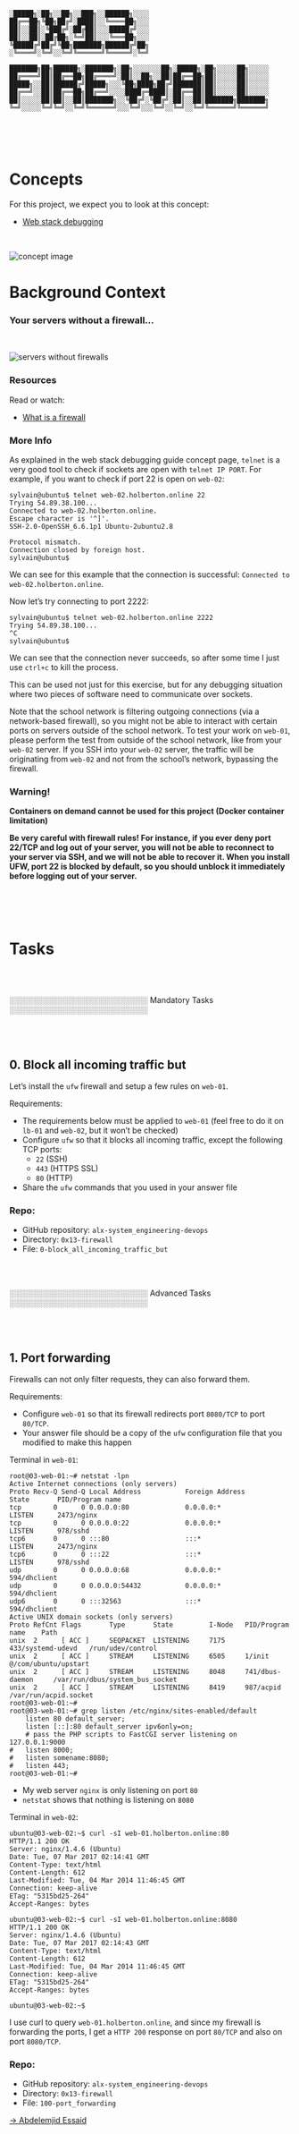 ```
░█████╗░██╗░░██╗░░███╗░░██████╗░░░░
██╔══██╗╚██╗██╔╝░████║░░╚════██╗░░░
██║░░██║░╚███╔╝░██╔██║░░░█████╔╝░░░
██║░░██║░██╔██╗░╚═╝██║░░░╚═══██╗░░░
╚█████╔╝██╔╝╚██╗███████╗██████╔╝██╗
░╚════╝░╚═╝░░╚═╝╚══════╝╚═════╝░╚═╝

███████╗██╗██████╗░███████╗░██╗░░░░░░░██╗░█████╗░██╗░░░░░██╗░░░░░
██╔════╝██║██╔══██╗██╔════╝░██║░░██╗░░██║██╔══██╗██║░░░░░██║░░░░░
█████╗░░██║██████╔╝█████╗░░░╚██╗████╗██╔╝███████║██║░░░░░██║░░░░░
██╔══╝░░██║██╔══██╗██╔══╝░░░░████╔═████║░██╔══██║██║░░░░░██║░░░░░
██║░░░░░██║██║░░██║███████╗░░╚██╔╝░╚██╔╝░██║░░██║███████╗███████╗
╚═╝░░░░░╚═╝╚═╝░░╚═╝╚══════╝░░░╚═╝░░░╚═╝░░╚═╝░░╚═╝╚══════╝╚══════╝
```


<br><br><br>

# Concepts

For this project, we expect you to look at this concept:

* [Web stack debugging](https://intranet.alxswe.com/concepts/68)

<br>

![concept image](./images/concept.png)



# Background Context

### Your servers without a firewall…

<br>

![servers without firewalls](./images/servers_without_firewall.gif)

### Resources

Read or watch:

* [What is a firewall](https://intranet.alxswe.com/rltoken/vjB4LyHRdtEImzZcuD89ZQ)




### More Info

As explained in the web stack debugging guide concept page, `telnet` is a very good tool to check if sockets are open with `telnet IP PORT`. For example, if you want to check if port 22 is open on `web-02`:

```
sylvain@ubuntu$ telnet web-02.holberton.online 22
Trying 54.89.38.100...
Connected to web-02.holberton.online.
Escape character is '^]'.
SSH-2.0-OpenSSH_6.6.1p1 Ubuntu-2ubuntu2.8

Protocol mismatch.
Connection closed by foreign host.
sylvain@ubuntu$
```


We can see for this example that the connection is successful: `Connected to web-02.holberton.online`.

Now let’s try connecting to port 2222:


```
sylvain@ubuntu$ telnet web-02.holberton.online 2222
Trying 54.89.38.100...
^C
sylvain@ubuntu$
```

We can see that the connection never succeeds, so after some time I just use `ctrl+c` to kill the process.

This can be used not just for this exercise, but for any debugging situation where two pieces of software need to communicate over sockets.

Note that the school network is filtering outgoing connections (via a network-based firewall), so you might not be able to interact with certain ports on servers outside of the school network. To test your work on `web-01`, please perform the test from outside of the school network, like from your `web-02` server. If you SSH into your `web-02` server, the traffic will be originating from `web-02` and not from the school’s network, bypassing the firewall.





### Warning!

<b>Containers on demand cannot be used for this project (Docker container limitation)

Be very careful with firewall rules! For instance, if you ever deny port 22/TCP and log out of your server, you will not be able to reconnect to your server via SSH, and we will not be able to recover it. When you install UFW, port 22 is blocked by default, so you should unblock it immediately before logging out of your server.</b>



<br><br><br>

# Tasks

<br><br>

░░░░░░░░░░░░░░░░░░░░░░░░░ Mandatory Tasks ░░░░░░░░░░░░░░░░░░░░░░░░░

<br><br>

## 0. Block all incoming traffic but 


Let’s install the `ufw` firewall and setup a few rules on `web-01`.

Requirements:

* The requirements below must be applied to `web-01` (feel free to do it on `lb-01` and `web-02`, but it won’t be checked)
* Configure `ufw` so that it blocks all incoming traffic, except the following TCP ports:
    * `22` (SSH)
    * `443` (HTTPS SSL)
    * `80` (HTTP)
* Share the `ufw` commands that you used in your answer file

### Repo:

* GitHub repository: `alx-system_engineering-devops`
* Directory: `0x13-firewall`
* File: `0-block_all_incoming_traffic_but`


<br><br>

░░░░░░░░░░░░░░░░░░░░░░░░░ Advanced Tasks ░░░░░░░░░░░░░░░░░░░░░░░░░

<br><br>


## 1. Port forwarding


Firewalls can not only filter requests, they can also forward them.

Requirements:

* Configure `web-01` so that its firewall redirects port `8080/TCP` to port `80/TCP`.
* Your answer file should be a copy of the `ufw` configuration file that you modified to make this happen

Terminal in `web-01`:

```
root@03-web-01:~# netstat -lpn
Active Internet connections (only servers)
Proto Recv-Q Send-Q Local Address           Foreign Address         State       PID/Program name
tcp        0      0 0.0.0.0:80              0.0.0.0:*               LISTEN      2473/nginx
tcp        0      0 0.0.0.0:22              0.0.0.0:*               LISTEN      978/sshd
tcp6       0      0 :::80                   :::*                    LISTEN      2473/nginx
tcp6       0      0 :::22                   :::*                    LISTEN      978/sshd
udp        0      0 0.0.0.0:68              0.0.0.0:*                           594/dhclient
udp        0      0 0.0.0.0:54432           0.0.0.0:*                           594/dhclient
udp6       0      0 :::32563                :::*                                594/dhclient
Active UNIX domain sockets (only servers)
Proto RefCnt Flags       Type       State         I-Node   PID/Program name    Path
unix  2      [ ACC ]     SEQPACKET  LISTENING     7175     433/systemd-udevd   /run/udev/control
unix  2      [ ACC ]     STREAM     LISTENING     6505     1/init              @/com/ubuntu/upstart
unix  2      [ ACC ]     STREAM     LISTENING     8048     741/dbus-daemon     /var/run/dbus/system_bus_socket
unix  2      [ ACC ]     STREAM     LISTENING     8419     987/acpid           /var/run/acpid.socket
root@03-web-01:~#
root@03-web-01:~# grep listen /etc/nginx/sites-enabled/default
    listen 80 default_server;
    listen [::]:80 default_server ipv6only=on;
    # pass the PHP scripts to FastCGI server listening on 127.0.0.1:9000
#   listen 8000;
#   listen somename:8080;
#   listen 443;
root@03-web-01:~#
```


* My web server `nginx` is only listening on port `80`
* `netstat` shows that nothing is listening on `8080`

Terminal in `web-02`:


```
ubuntu@03-web-02:~$ curl -sI web-01.holberton.online:80
HTTP/1.1 200 OK
Server: nginx/1.4.6 (Ubuntu)
Date: Tue, 07 Mar 2017 02:14:41 GMT
Content-Type: text/html
Content-Length: 612
Last-Modified: Tue, 04 Mar 2014 11:46:45 GMT
Connection: keep-alive
ETag: "5315bd25-264"
Accept-Ranges: bytes

ubuntu@03-web-02:~$ curl -sI web-01.holberton.online:8080
HTTP/1.1 200 OK
Server: nginx/1.4.6 (Ubuntu)
Date: Tue, 07 Mar 2017 02:14:43 GMT
Content-Type: text/html
Content-Length: 612
Last-Modified: Tue, 04 Mar 2014 11:46:45 GMT
Connection: keep-alive
ETag: "5315bd25-264"
Accept-Ranges: bytes

ubuntu@03-web-02:~$
```



I use curl to query `web-01.holberton.online`, and since my firewall is forwarding the ports, I get a `HTTP 200` response on port `80/TCP` and also on port `8080/TCP`.



### Repo:

* GitHub repository: `alx-system_engineering-devops`
* Directory: `0x13-firewall`
* File: `100-port_forwarding`

[-> Abdelemjid Essaid](https://github.com/abdelemjidessaid/alx-system_engineering-devops/tree/main/0x13-firewall)